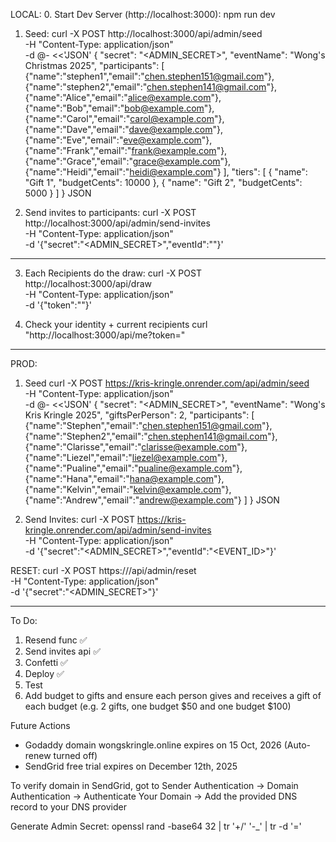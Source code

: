 LOCAL:
0. Start Dev Server (http://localhost:3000):
npm run dev

1. Seed:
curl -X POST http://localhost:3000/api/admin/seed \
  -H "Content-Type: application/json" \
  -d @- <<'JSON'
{
  "secret": "<ADMIN_SECRET>",
  "eventName": "Wong's Christmas 2025",
  "participants": [
    {"name":"stephen1","email":"chen.stephen151@gmail.com"},
    {"name":"stephen2","email":"chen.stephen141@gmail.com"},
    {"name":"Alice","email":"alice@example.com"},
    {"name":"Bob","email":"bob@example.com"},
    {"name":"Carol","email":"carol@example.com"},
    {"name":"Dave","email":"dave@example.com"},
    {"name":"Eve","email":"eve@example.com"},
    {"name":"Frank","email":"frank@example.com"},
    {"name":"Grace","email":"grace@example.com"},
    {"name":"Heidi","email":"heidi@example.com"}
  ],
  "tiers": [
    { "name": "Gift 1", "budgetCents": 10000 },
    { "name": "Gift 2", "budgetCents":  5000 }
  ]
}
JSON

2. Send invites to participants:
curl -X POST http://localhost:3000/api/admin/send-invites \
  -H "Content-Type: application/json" \
  -d '{"secret":"<ADMIN_SECRET>","eventId":"<optional-event-id>"}'
______________________________________________________________________________________________________________________________________________________________________________

3. Each Recipients do the draw:
curl -X POST http://localhost:3000/api/draw \
  -H "Content-Type: application/json" \
  -d '{"token":"<recipient-token>"}'

4. Check your identity + current recipients
curl "http://localhost:3000/api/me?token=<recipient-token>"
______________________________________________________________________________________________________________________________________________________________________________

PROD:

1. Seed
curl -X POST https://kris-kringle.onrender.com/api/admin/seed \
  -H "Content-Type: application/json" \
  -d @- <<'JSON'
{
  "secret": "<ADMIN_SECRET>",
  "eventName": "Wong's Kris Kringle 2025",
  "giftsPerPerson": 2,
  "participants": [
    {"name":"Stephen","email":"chen.stephen151@gmail.com"},
    {"name":"Stephen2","email":"chen.stephen141@gmail.com"},
    {"name":"Clarisse","email":"clarisse@example.com"},
    {"name":"Liezel","email":"liezel@example.com"},
    {"name":"Pualine","email":"pualine@example.com"},
    {"name":"Hana","email":"hana@example.com"},
    {"name":"Kelvin","email":"kelvin@example.com"},
    {"name":"Andrew","email":"andrew@example.com"}
  ]
}
JSON

2. Send Invites:
curl -X POST https://kris-kringle.onrender.com/api/admin/send-invites \
  -H "Content-Type: application/json" \
  -d '{"secret":"<ADMIN_SECRET>","eventId":"<EVENT_ID>"}'



RESET:
curl -X POST https://<your-host>/api/admin/reset \
  -H "Content-Type: application/json" \
  -d '{"secret":"<ADMIN_SECRET>"}'

______________________________________________________________________________________________________________________________________________________________________________

To Do:
1. Resend func ✅
2. Send invites api ✅
3. Confetti ✅
4. Deploy ✅
5. Test
6. Add budget to gifts and ensure each person gives and receives a gift of each budget (e.g. 2 gifts, one budget $50 and one budget $100)

Future Actions
- Godaddy domain wongskringle.online expires on 15 Oct, 2026 (Auto-renew turned off)
- SendGrid free trial expires on December 12th, 2025

To verify domain in SendGrid, got to Sender Authentication -> Domain Authentication -> Authenticate Your Domain -> Add the provided DNS record to your DNS provider

Generate Admin Secret:
openssl rand -base64 32 | tr '+/' '-_' | tr -d '='